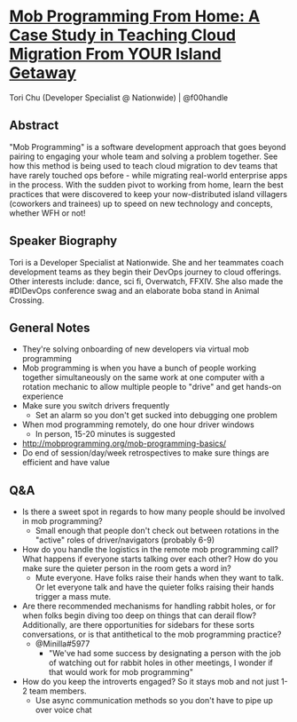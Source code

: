 # [Mob Programming From Home: A Case Study in Teaching Cloud Migration From YOUR Island Getaway](https://desertedisland.club/agenda/#torichu)

Tori Chu (Developer Specialist @ Nationwide) | @f00handle

## Abstract

"Mob Programming" is a software development approach that goes beyond pairing to engaging your whole team and solving a problem together. See how this method is being used to teach cloud migration to dev teams that have rarely touched ops before - while migrating real-world enterprise apps in the process. With the sudden pivot to working from home, learn the best practices that were discovered to keep your now-distributed island villagers (coworkers and trainees) up to speed on new technology and concepts, whether WFH or not!

## Speaker Biography

Tori is a Developer Specialist at Nationwide. She and her teammates coach development teams as they begin their DevOps journey to cloud offerings. Other interests include: dance, sci fi, Overwatch, FFXIV. She also made the #DIDevOps conference swag and an elaborate boba stand in Animal Crossing.

## General Notes

- They're solving onboarding of new developers via virtual mob programming
- Mob programming is when you have a bunch of people working together simultaneously on the same work at one computer with a rotation mechanic to allow multiple people to "drive" and get hands-on experience
- Make sure you switch drivers frequently
	- Set an alarm so you don't get sucked into debugging one problem
- When mod programming remotely, do one hour driver windows
	- In person, 15-20 minutes is suggested
- http://mobprogramming.org/mob-programming-basics/
- Do end of session/day/week retrospectives to make sure things are efficient and have value

## Q&A

- Is there a sweet spot in regards to how many people should be involved in mob programming?
	- Small enough that people don't check out between rotations in the "active" roles of driver/navigators (probably 6-9)
- How do you handle the logistics in the remote mob programming call? What happens if everyone starts talking over each other? How do you make sure the quieter person in the room gets a word in?
	- Mute everyone. Have folks raise their hands when they want to talk. Or let everyone talk and have the quieter folks raising their hands trigger a mass mute.
- Are there recommended mechanisms for handling rabbit holes, or for when folks begin diving too deep on things that can derail flow? Additionally, are there opportunities for sidebars for these sorts conversations, or is that antithetical to the mob programming practice?
	- @Minilla#5977
		- "We've had some success by designating a person with the job of watching out for rabbit holes in other meetings, I wonder if that would work for mob programming"
- How do you keep the introverts engaged? So it stays mob and not just 1-2 team members.
	- Use async communication methods so you don't have to pipe up over voice chat
